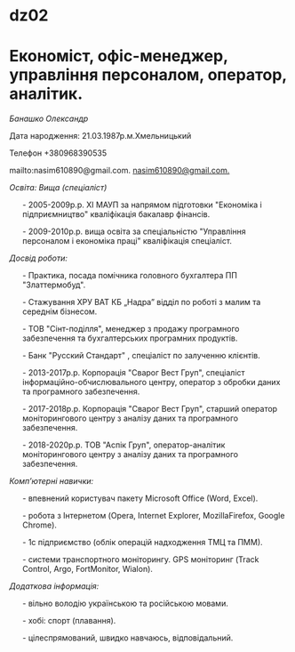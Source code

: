 # dz02
<h1>Економіст, офіс-менеджер, управління персоналом, оператор, аналітик.</h1>

*Банашко Олександр* 
<p>Дата народження: 21.03.1987р.м.Хмельницький</p>
<p>Телефон +380968390535</p>
<p>mailto:nasim610890@gmail.com. <a href="https://mail.google.com/mail/u/0/?tab=rm#inbox">nasim610890@gmail.com.</a>

*Освіта: Вища (спеціаліст)*
<ul>- 2005-2009р.р. ХІ МАУП за напрямом підготовки "Економіка і підприємництво" кваліфікація бакалавр фінансів.</ul>
<ul>- 2009-2010р.р. вища освіта за спеціальністю "Управління персоналом і економіка праці" кваліфікація спеціаліст.
</ul>

*<p>Досвід роботи:</p>*
<ul>- Практика, посада помічника головного бухгалтера ПП "Златтермобуд".</ul>
<ul>- Стажування ХРУ ВАТ КБ „Надра” відділ по роботі з малим та середнім бізнесом.</ul>
<ul>-  ТОВ "Сінт-поділля", менеджер з продажу програмного забезпечення та бухгалтерських програмних продуктів.</ul>
<ul>- Банк "Русский Стандарт" , спеціаліст по залученню клієнтів.</ul>
<ul>- 2013-2017р.р. Корпорація "Сварог Вест Груп", спеціаліст інформаційно-обчислювального центру, оператор з обробки даних та програмного забезпечення.</ul>
<ul>- 2017-2018р.р. Корпорація "Сварог Вест Груп", старший оператор моніторингового центру з аналізу даних та програмного забезпечення.</ul>
<ul>- 2018-2020р.р. ТОВ "Аспік Груп", оператор-аналітик моніторингового центру з аналізу даних та програмного забезпечення.</ul>

*<p>Комп’ютерні навички:</p>*
<ul>- впевнений користувач пакету Microsoft Office (Word, Excel).</ul>
<ul>- робота з Інтернетом (Opera, Internet Explorer, MozillaFirefox, Google Chrome).</ul>
<ul>- 1с підприємство (облік операцій надходження ТМЦ та ПММ).</ul>
<ul>- системи транспортного моніторингу. GPS моніторинг (Track Control, Argo, FortMonitor, Wialon).</ul>

*<p>Додаткова інформація:</p>*
<ul>- вільно володію українською та російською мовами.</ul>
<ul>- хобі: спорт (плавання).</ul>
<ul>- цілеспрямований, швидко навчаюсь, відповідальний.</ul>